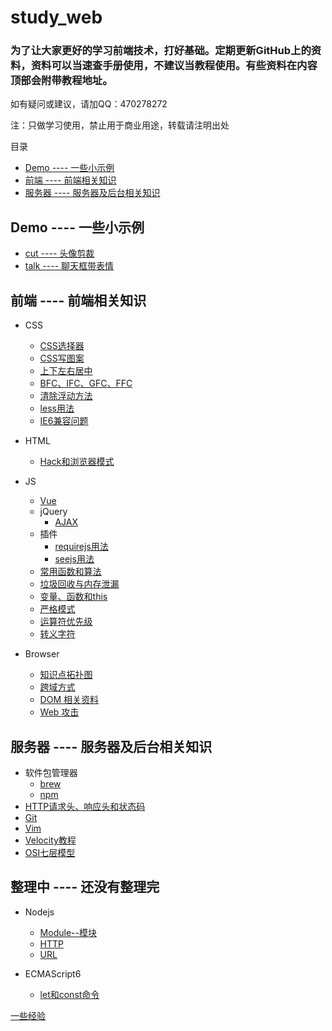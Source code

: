 # study_web

### 为了让大家更好的学习前端技术，打好基础。定期更新GitHub上的资料，资料可以当速查手册使用，不建议当教程使用。有些资料在内容顶部会附带教程地址。

如有疑问或建议，请加QQ：470278272

注：只做学习使用，禁止用于商业用途，转载请注明出处

目录

- [Demo ---- 一些小示例](#demo------一些小示例)
- [前端 ---- 前端相关知识](#前端------前端相关知识)
- [服务器 ---- 服务器及后台相关知识](#服务器------服务器及后台相关知识)

## Demo ---- 一些小示例

- [cut ---- 头像剪裁](../../tree/master/Demo/cut)
- [talk ---- 聊天框带表情](../../tree/master/Demo/talk)

## 前端 ---- 前端相关知识

- CSS
    - [CSS选择器](../../tree/master/前端/CSS/CSS选择器.md)
    - [CSS写图案](../../tree/master/前端/CSS/CSS写图案.html)
    - [上下左右居中](../../tree/master/前端/CSS/上下左右居中.html)
    - [BFC、IFC、GFC、FFC](../../tree/master/前端/CSS/BFC、IFC、GFC、FFC.md)
    - [清除浮动方法](../../tree/master/前端/CSS/清除浮动方法.md)
    - [less用法](../../tree/master/前端/CSS/less)
    - [IE6兼容问题](../../tree/master/前端/CSS/IE6兼容问题.docx)
- HTML
    - [Hack和浏览器模式](../../tree/master/前端/HTML/Hack和浏览器模式.md)
- JS
    - [Vue](../../tree/master/前端/JS/Vue)
    - jQuery
        - [AJAX](../../tree/master/前端/JS/jQuery/AJAX.js)
    - 插件
        - [requirejs用法](../../tree/master/前端/JS/插件/requirejs.js)
        - [seejs用法](../../tree/master/前端/JS/插件/seejs.js)
    - [常用函数和算法](../../tree/master/前端/JS/常用函数和算法.md)
    - [垃圾回收与内存泄漏](../../tree/master/前端/JS/垃圾回收与内存泄漏.md)
    - [变量、函数和this](../../tree/master/前端/JS/变量、函数和this.md)
    - [严格模式](../../tree/master/前端/JS/严格模式.md)
    - [运算符优先级](../../tree/master/前端/JS/运算符优先级.md)
    - [转义字符](../../tree/master/前端/JS/转义字符.md)

- Browser
    - [知识点拓扑图](../../tree/master/前端/Browser/知识点拓扑图)
    - [跨域方式](../../tree/master/前端/Browser/跨域方式.md)
    - [DOM 相关资料](../../tree/master/前端/Browser/DOM)
    - [Web 攻击](../../tree/master/前端/Browser/Web攻击.md)

## 服务器 ---- 服务器及后台相关知识

- 软件包管理器
    - [brew](../../tree/master/服务器/PackageManager/brew.md)
    - [npm](../../tree/master/服务器/PackageManager/npm.md)
- [HTTP请求头、响应头和状态码](../../tree/master/服务器/HTTP请求头、响应头和状态码.md)
- [Git](../../tree/master/服务器/Git.md)
- [Vim](../../tree/master/服务器/Vim/Vim.md)
- [Velocity教程](../../tree/master/服务器/Velocity教程.md)
- [OSI七层模型](../../tree/master/服务器/OSI七层模型.md)

## 整理中 ---- 还没有整理完
- Nodejs
    - [Module--模块](../../tree/master/服务器/Nodejs/Module--模块.md)
    - [HTTP](../../tree/master/服务器/Nodejs/HTTP.md)
    - [URL](../../tree/master/服务器/Nodejs/URL.md)

- ECMAScript6
    - [let和const命令](../../tree/master/前端/JS/ECMAScript6/let和const命令.md)

[一些经验](../../tree/master/资料.md)